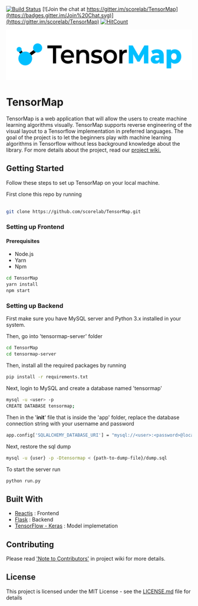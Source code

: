 [![Build Status](https://travis-ci.com/scorelab/TensorMap.svg?branch=master)](https://travis-ci.com/scorelab/TensorMap)  [![Join the chat at https://gitter.im/scorelab/TensorMap](https://badges.gitter.im/Join%20Chat.svg)](https://gitter.im/scorelab/TensorMap) 
[![HitCount](http://hits.dwyl.com/scorelab/TensorMap.svg)](http://hits.dwyl.com/scorelab/TensorMap)

![](docs/logo.png)

# TensorMap

TensorMap is a web application that will allow the users to create machine learning algorithms visually. TensorMap supports reverse engineering of the visual layout to a Tensorflow implementation in preferred languages. The goal of the project is to let the beginners play with machine learning algorithms in Tensorflow without less background knowledge about the library. For more details about the project, read our [project wiki.](https://github.com/scorelab/TensorMap/wiki)

## Getting Started
Follow these steps to set up TensorMap on your local machine.

First clone this repo by running
```bash

git clone https://github.com/scorelab/TensorMap.git
```````````````````````````

### Setting up Frontend

#### Prerequisites
* Node.js
* Yarn
* Npm

```bash
cd TensorMap
yarn install
npm start
```

### Setting up Backend

First make sure you have MySQL server and Python 3.x installed in your system.

Then, go into 'tensormap-server' folder

```bash
cd TensorMap
cd tensormap-server
```

Then, install all the required packages by running

```bash
pip install -r requirements.txt
```

Next, login to MySQL and create a database named 'tensormap'

```bash
mysql -u <user> -p
CREATE DATABASE tensormap;
```

Then in the '__init__' file that is inside the 'app' folder, replace the database connection string with your username and password

```bash
app.config['SQLALCHEMY_DATABASE_URI'] = "mysql://<user>:<password>@localhost/tensormap"
```

Next, restore the sql dump
```bash
mysql -u {user} -p -Dtensormap < {path-to-dump-file}/dump.sql
```

To start the server run

```bash
python run.py
```

## Built With

* [Reactjs](https://reactjs.org/docs/getting-started.html) : Frontend  
* [Flask](http://flask.pocoo.org/) : Backend
* [TensorFlow - Keras](https://www.tensorflow.org/) : Model implemetation

## Contributing

Please read ['Note to Contributors'](https://github.com/scorelab/TensorMap/wiki/Note-to-Contributors) in project wiki for more details.

## License

This project is licensed under the MIT License - see the [LICENSE.md](https://github.com/scorelab/TensorMap/blob/master/LICENSE) file for details
